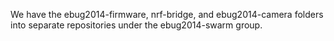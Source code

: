 We have the ebug2014-firmware, nrf-bridge, and ebug2014-camera folders into separate repositories under the ebug2014-swarm group.